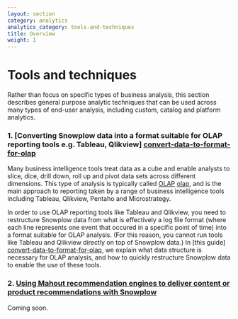 ```yaml
---
layout: section
category: analytics
analytics_category: tools-and-techniques
title: Overview
weight: 1
---
```


# Tools and techniques

Rather than focus on specific types of business analysis, this section describes general purpose analytic techniques that can be used across many types of end-user analysis, including custom, catalog and platform analytics.

### 1. [Converting Snowplow data into a format suitable for OLAP reporting tools e.g. Tableau, Qlikview] [convert-data-to-format-for-olap]

Many business intelligence tools treat data as a cube and enable analysts to slice, dice, drill down, roll up and pivot data sets across different dimensions. This type of analysis is typically called [OLAP] [olap], and is the main approach to reporting taken by a range of business intelligence tools including Tableau, Qlikview, Pentaho and Microstrategy.

In order to use OLAP reporting tools like Tableau and Qlikview, you need to restructure Snowplow data from what is effectively a log file format (where each line represents one event that occured in a specific point of time) into a format suitable for OLAP analysis. (For this reason, you cannot run tools like Tableau and Qlikview directly on top of Snowplow data.) In [this guide] [convert-data-to-format-for-olap], we explain what data structure is necessary for OLAP analysis, and how to quickly restructure Snowplow data to enable the use of these tools.

### 2. [Using Mahout recommendation engines to deliver content or product recommendations with Snowplow][recommendation]

Coming soon.

[convert-data-to-format-for-olap]: /analytics/tools-and-techniques/converting-snowplow-data-into-a-format-suitable-for-olap.html
[olap]: http://en.wikipedia.org/wiki/OLAP_cube
[recommendation]: /analytics/tools-and-techniques/using-mahout-recommendation-engines-to-deliver-content-or-product-recommendations-with-snowplow.html